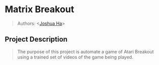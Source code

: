 # Matrix Breakout
 > Authors: \<[Joshua Ha](https://github.com/UserIsBlank)\>

## Project Description
> The purpose of this project is automate a game of Atari Breakout using a trained set of videos of the game being played.
